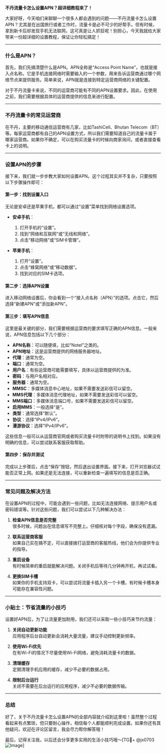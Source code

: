 **不丹流量卡怎么设置APN？超详细教程来了！**

大家好呀，今天咱们来聊聊一个很多人都会遇到的问题——不丹流量卡怎么设置APN？尤其是在出国旅行或者工作时，流量卡是必不可少的好帮手。但有时候，拿到新卡后却发现手机无法联网，这可真是让人抓狂呢！别担心，今天我就给大家带来一份超详细的设置教程，保证让你轻松搞定！

---

### 什么是APN？

首先，我们先搞清楚什么是APN。APN全称是“Access Point Name”，也就是接入点名称。它是手机连接网络时需要输入的一个参数，用来告诉运营商通过哪个网络节点来提供服务。简单来说，APN就是连接到特定运营商网络的关键配置。

对于不丹流量卡来说，不同的运营商可能有不同的APN设置要求。因此，在使用之前，我们需要根据具体的运营商提供的信息来进行配置。

---

### 不丹流量卡的常见运营商

在不丹，主要的移动通信运营商有几家，比如TashiCell、Bhutan Telecom（BT）等。每家运营商都有自己的APN设置方式，所以我们需要知道自己的流量卡属于哪家运营商。如果你不确定，可以在购买流量卡的时候向商家询问，或者直接查看卡上的说明。

---

### 设置APN的步骤

接下来，我们就一步步教大家如何设置APN。这个过程其实并不复杂，只要按照以下步骤操作即可：

#### **第一步：找到设置入口**
无论是安卓还是苹果手机，都可以通过“设置”菜单找到网络设置选项。

- **安卓手机**：
  1. 打开手机的“设置”。
  2. 找到“网络和互联网”或“无线和网络”。
  3. 点击“移动网络”或“SIM卡管理”。

- **苹果手机**：
  1. 打开“设置”。
  2. 点击“蜂窝网络”或“移动数据”。
  3. 找到对应的SIM卡选项。

#### **第二步：选择APN设置**
进入移动网络设置后，你会看到一个“接入点名称（APN）”的选项。点击它，然后选择“新建APN”或“添加新APN”。

#### **第三步：填写APN信息**
这里是最关键的部分，我们需要根据运营商的要求填写正确的APN信息。一般来说，APN信息包括以下几个部分：

- **APN名称**：可以随便填，比如“Notel”之类的。
- **APN地址**：这是运营商提供的网络服务器地址。
- **代理**：通常为空。
- **端口**：通常为空。
- **用户名**：有些运营商可能需要填写，具体以运营商提供的为准。
- **密码**：与用户名相对应。
- **服务器**：通常为空。
- **MMSC**：多媒体消息中心地址，如果不需要发送彩信可以留空。
- **MMS代理**：多媒体消息代理地址，如果不需要发送彩信可以留空。
- **MMS端口**：多媒体消息端口号，如果不需要发送彩信可以留空。
- **启用MMS**：一般选择“是”。
- **类型**：通常选择“默认”。
- **协议**：选择“IPv4/IPv6”。
- **漫游协议**：选择“IPv4/IPv6”。

这些信息一般可以从运营商官网或者购买流量卡时附带的说明书上找到。如果没有明确的信息，可以尝试联系客服获取帮助。

#### **第四步：保存并测试**
完成以上步骤后，点击“保存”按钮，然后退出设置界面。接下来，打开浏览器试试能否正常上网。如果还是无法连接，可以重新检查一遍填写的信息是否正确。

---

### 常见问题及解决方法

在设置APN的过程中，可能会遇到一些问题，比如无法连接网络、提示用户名或密码错误等。针对这些问题，我们可以尝试以下几种解决办法：

1. **检查APN信息是否完整**  
   很多时候，问题出在信息填写不完整上。仔细核对每个字段，确保没有遗漏。

2. **联系运营商客服**  
   如果自己实在搞不定，可以直接拨打运营商的客服热线，他们会为你提供专业的指导。

3. **重启设备**  
   有时候简单的重启就能解决问题。关闭手机后等待几分钟再开机，再试试看。

4. **更换SIM卡槽**  
   如果你的手机支持双卡，可以尝试将流量卡插入另一个卡槽，有时候卡槽本身可能存在兼容性问题。

---

### 小贴士：节省流量的小技巧

设置好APN后，为了让流量更加耐用，我们还可以采取一些小技巧来节约流量：

1. **关闭自动更新功能**  
   应用程序后台自动更新会消耗大量流量，建议手动控制更新频率。

2. **使用Wi-Fi优先**  
   在有Wi-Fi的情况下尽量使用Wi-Fi网络，避免消耗流量卡的数据。

3. **清理缓存**  
   定期清理手机应用的缓存，减少不必要的数据占用。

4. **限制后台运行**  
   关闭不需要在后台运行的应用程序，减少不必要的数据传输。

---

### 总结

好了，关于不丹流量卡怎么设置APN的全部内容就介绍到这里啦！虽然整个过程看起来有点繁琐，但只要耐心操作，相信每个人都能顺利完成设置。如果你还有其他疑问，欢迎在评论区留言，我会尽力帮你解答哦！

最后，记得关注我，以后还会分享更多实用的生活小技巧哦～[TG💪+ @jx0703 ![Image](https://github.com/user-attachments/assets/dbca1d08-cadb-493c-b0ec-ad6f7a83f270)]